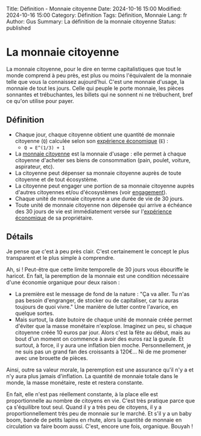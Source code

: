 Title: Définition - Monnaie citoyenne
Date: 2024-10-16 15:00
Modified: 2024-10-16 15:00
Category: Définition
Tags: Définition, Monnaie
Lang: fr
Author: Gus
Summary: La définition de la monnaie citoyenne
Status: published

# La monnaie citoyenne

La monnaie citoyenne, pour le dire en terme capitalistiques que tout le monde comprend à peu près, est plus ou moins l'équivalent de la monnaie telle que vous la connaissez aujourd'hui.
C'est une monnaie d'usage, la monnaie de tout les jours.
Celle qui peuple le porte monnaie, les pièces sonnantes et trébuchantes, les billets qui ne sonnent ni ne trébuchent, bref ce qu'on utilise pour payer.

## Définition

* Chaque jour, chaque citoyenne obtient une quantité de monnaie citoyenne (```Q```) calculée selon son [expérience économique]({filename}/definitions/experience-economique.md) (```E```) :
    * ```Q = E^(1/3) + 1```
* La [monnaie citoyenne]({filename]/definitions/monnaie-citoyenne.md) est la monnaie d'usage : elle permet à chaque citoyenne d'acheter ses biens de consommation (pain, poulet, voiture, aspirateur, etc).
* La citoyenne peut dépenser sa monnaie citoyenne auprès de toute citoyenne et de tout écosystème.
* La citoyenne peut engager une portion de sa monnaie citoyenne auprès d'autres citoyennes et/ou d'écosystèmes (voir [engagement]({filename}/definitions/engagement.md)).
* Chaque unité de monnaie citoyenne a une durée de vie de 30 jours.
* Toute unité de monnaie citoyenne non dépensée qui arrive a échéance des 30 jours de vie est immédiatement versée sur l'[expérience économique]({filename}/definitions/experience-economique.md) de sa propriétaire.

## Détails

Je pense que c'est à peu près clair.
C'est certainement le concept le plus transparent et le plus simple à comprendre.

Ah, si ! Peut-être que cette limite temporelle de 30 jours vous ébouriffe le haricot.
En fait, la peremption de la monnaie est une condition nécessaire d'une économie organique pour deux raison :

* La première est le message de fond de la nature : "Ça va aller. Tu n'as pas besoin d'engranger, de stocker ou de capitaliser, car tu auras toujours de quoi vivre." Une manière de lutter contre l'avarice, en quelque sortes.
* Mais surtout, la date butoire de chaque unité de monnaie créée permet d'éviter que la masse monétaire n'explose. Imaginez un peu, si chaque citoyenne créée 10 euros par jour. Alors c'est la fête au début, mais au bout d'un moment on commence à avoir des euros raz la gueule. Et surtout, à force, il y aura une inflation bien moche. Personnellement, je ne suis pas un grand fan des croissants à 120€... Ni de me promener avec une brouette de pièces.

Ainsi, outre sa valeur morale, la peremption est une assurance qu'il n'y a et n'y aura plus jamais d'inflation. La quantité de monnaie totale dans le monde, la masse monétaire, reste et restera constante.

En fait, elle n'est pas réellement constante, à la place elle est proportionnelle au nombre de citoyens en vie. C'est très pratique parce que ça s'équilibre tout seul. Quand il y a très peu de citoyens, il y a proportionnellement très peu de monnaie sur le marché. Et s'il y a un baby boom, bande de petits lapins en rhute, alors la quantité de monnaie en circulation va faire boom aussi. C'est, encore une fois, organique. Bouyah !
